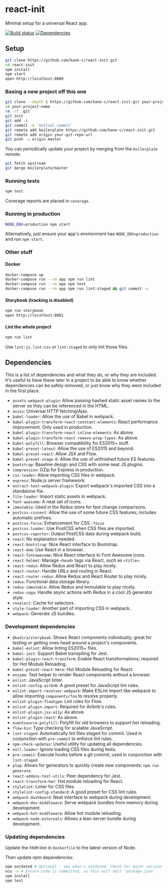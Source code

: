 # react-init
Minimal setup for a universal React app.

[![Build status](https://img.shields.io/travis/kane-c/react-init.svg)](https://travis-ci.org/kane-c/react-init)
[![Dependencies](https://img.shields.io/gemnasium/kane-c/react-init.svg)](https://gemnasium.com/github.com/kane-c/react-init)

## Setup
```sh
git clone https://github.com/kane-c/react-init.git
cd react-init
npm install
npm start
open http://localhost:8080
```

### Basing a new project off this one
```sh
git clone --depth 1 https://github.com/kane-c/react-init.git your-project-name
cd your-project-name
rm -rf .git
git init
git add -A
git commit -m 'Initial commit'
git remote add boilerplate https://github.com/kane-c/react-init.git
git remote add origin your-git-repo-url
git push -u origin master
```

You can periodically update your project by merging from the `boilerplate` remote.

```sh
git fetch upstream
git merge boilerplate/master
```

### Running tests
```sh
npm test
```

Coverage reports are placed in `coverage`.

### Running in production
```sh
NODE_ENV=production npm start
```

Alternatively, just ensure your app's environment has `NODE_ENV=production` and run `npm start`.

### Other stuff
#### Docker
```sh
docker-compose up
docker-compose run --rm app npm run lint
docker-compose run --rm app npm test
docker-compose run --rm app npm run lint:staged && git commit -n
```

#### Storybook (tracking is disabled)
```sh
npm run storybook
open http://localhost:8081
```

#### Lint the whole project
```sh
npm run lint
```

Use `lint:js`, `lint:css` or `lint:staged` to only lint those files.

## Dependencies
This is a list of dependencies and what they do, or why they are included.
It's useful to have these later in a project to be able to know whether dependencies can be safely removed, or just know why they were included in the first place.

* `assets-webpack-plugin`: Allow passing hashed static asset names to the server so they can be referenced in the HTML.
* `axios`: Universal HTTP fetching/Ajax.
* `babel-loader`: Allow the use of Babel in webpack.
* `babel-plugin-transform-react-constant-elements`: React performance improvement. Only used in production.
* `babel-plugin-transform-react-inline-elements`: As above.
* `babel-plugin-transform-react-remove-prop-types`: As above.
* `babel-polyfill`: Browser compatibility for ES2015+ stuff.
* `babel-preset-latest`: Allow the use of ES2015 and beyond.
* `babel-preset-react`: Allow JSX and Flow.
* `babel-preset-stage-0`: Allow the use of unfinished future ES features.
* `bootstrap`: Baseline design and CSS with some neat JS plugins.
* `compression`: GZip for Express in production.
* `css-loader`: Allow importing CSS files in webpack.
* `express`: Node.js server framework.
* `extract-text-webpack-plugin`: Export webpack's imported CSS into a standalone file.
* `file-loader`: Import static assets in webpack.
* `font-awesome`: A neat set of icons.
* `immutable`: Used in the Redux store for fast change comparisons.
* `postcss-cssnext`: Allow the use of some future CSS features; includes automatic prefixes.
* `postcss-focus`: Enhancement for CSS `:focus`
* `postcss-loader`: Use PostCSS when CSS files are imported.
* `postcss-reporter`: Output PostCSS data during webpack build.
* `react`: No explanation needed.
* `react-bootstrap`: Nice React interface to Bootstrap.
* `react-dom`: Use React in a browser.
* `react-fontawesome`: Nice React interface to Font Awesome icons.
* `react-helmet`: Manage `<head>` tags via React, such as `<title>`.
* `react-redux`: Allow Redux and React to play nicely.
* `react-router`: Handle URLs and routing in React.
* `react-router-redux`: Allow Redux and React Router to play nicely.
* `redux`: Functional data storage library.
* `redux-immutable`: Allow Redux and Immutable to play nicely.
* `redux-saga`: Handle async actions with Redux in a cool JS generator style.
* `reselect`: Cache for selectors.
* `style-loader`: Another part of importing CSS in webpack.
* `webpack`: Generate JS bundles.

### Development dependencies
* `@kadira/storybook`: Shows React components individually; great for testing or getting ones head around a project's components.
* `babel-eslint`: Allow linting ES2015+ files.
* `babel-jest`: Support Babel transpiling for Jest.
* `babel-plugin-react-transform`: Enable React transformations; required for Hot Module Reloading.
* `babel-preset-react-hmre`: Hot Module Reloading for React.
* `enzyme`: Test helper to render React components without a browser.
* `eslint`: JavaScript linter.
* `eslint-config-airbnb`: A good preset for JavaScript lint rules.
* `eslint-import-resolver-webpack`: Make ESLint import like webpack to allow importing `components/foo` to resolve properly.
* `eslint-plugin-flowtype`: Lint rules for Flow.
* `eslint-plugin-import`: Required for Airbnb's rules.
* `eslint-plugin-jsx-a11y`: As above.
* `eslint-plugin-react`: As above.
* `eventsource-polyfill`: Polyfill for old browsers to support hot reloading.
* `flow-bin`: Type checking for scalable JavaScript.
* `lint-staged`: Automatically lint files staged for commit. Used in conjunction with `pre-commit` to enforce lint rules.
* `npm-check-updates`: Useful utility for updating all dependencies.
* `null-loader`: Ignore loading CSS files during tests.
* `pre-commit`: Execute hooks before a git commit; used in conjunction with `lint-staged`.
* `plop`: Allows for generators to quickly create new components: `npm run generate`.
* `react-addons-test-utils`: Peer dependency for Jest.
* `react-transform-hmr`: Hot module reloading for React.
* `stylelint`: Linter for CSS files.
* `stylelint-config-standard`: A good preset for CSS lint rules.
* `webpack-dashboard`: Neat interface to webpack during development.
* `webpack-dev-middleware`: Serve webpack bundles from memory during development.
* `webpack-hot-middleware`: Allow hot module reloading.
* `webpack-node-externals`: Allows a lean server bundle during development.

### Updating dependencies
Update the `FROM` line in `Dockerfile` to the latest version of Node.

Then update npm dependencies:

```sh
npm outdated # Optional - see what's outdated. Check for major version bumps (or minor bumps for pre 1.0.0 packages) and see changelogs for breaking changes)
ncu -u # Ensure code is committed, as this will edit `package.json`
npm install
npm test
```
